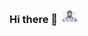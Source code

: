 ### Hi there 👋   <img src="https://github.com/dushyantSingh/dushyantSingh/blob/master/dushyant.gif" width="30px">

<!--
**dushyantSingh/dushyantSingh** is a ✨ _special_ ✨ repository because its `README.md` (this file) appears on your GitHub profile.

Here are some ideas to get you started:

- 🔭 I’m currently working on ...
- 🌱 I’m currently learning ...
- 👯 I’m looking to collaborate on ...
- 🤔 I’m looking for help with ...
- 💬 Ask me about ...
- 📫 How to reach me: ...
- 😄 Pronouns: ...
- ⚡ Fun fact: ...
-->
